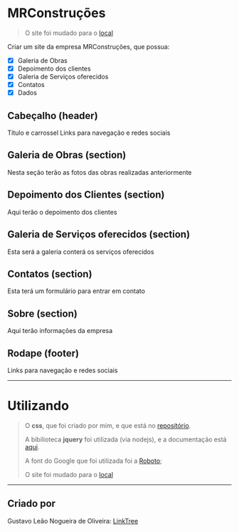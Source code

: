 # MRConstruções

> O site foi mudado para o [local](https://github.com/gusleaooliveira/MRConstrucaoApp)



Criar um site da empresa  MRConstruções, que possua:

- [x] Galeria de Obras
- [x] Depoimento dos clientes
- [x] Galeria de Serviços oferecidos
- [x] Contatos
- [x] Dados

## Cabeçalho (header)

Título e carrossel
Links para navegação e redes  sociais


## Galeria de Obras (section)

Nesta seção terão as fotos das obras realizadas anteriormente

## Depoimento dos Clientes (section)

Aqui terão o depoimento dos clientes

## Galeria de Serviços oferecidos (section)

Esta será a galeria conterá os serviços oferecidos

## Contatos (section)

Esta terá um formulário para entrar em contato

## Sobre (section)

Aqui terão informações da empresa

## Rodape (footer)

Links para navegação e redes sociais


---

# Utilizando

> O **css**, que foi criado por mim, e que está no [repositório](https://github.com/gusleaooliveira/hcw).
>
> A bibilioteca **jquery** foi utilizada (via nodejs), e a documentação está [aqui](https://jquery.com/).
>
> A font do Google que foi utilizada foi a [Roboto](https://fonts.google.com/specimen/Roboto?query=Roboto);
>
> O site foi mudado para o [local](https://github.com/gusleaooliveira/MRConstrucaoApp)

---

## Criado por

Gustavo Leão Nogueira de Oliveira:
[LinkTree](https://www.linktree.com.br/gusleaooliveira)

